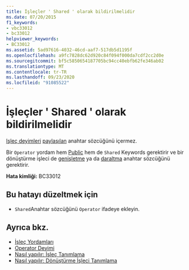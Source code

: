 ```yaml
---
title: İşleçler ' Shared ' olarak bildirilmelidir
ms.date: 07/20/2015
f1_keywords:
- vbc33012
- bc33012
helpviewer_keywords:
- BC33012
ms.assetid: 5ad97616-4032-46cd-aaf7-517db5d1195f
ms.openlocfilehash: a9fc7828dc62d920c84f094f000da7cdf2cc2d0e
ms.sourcegitcommit: bf5c5850654187705bc94cc40ebfb62fe346ab02
ms.translationtype: MT
ms.contentlocale: tr-TR
ms.lasthandoff: 09/23/2020
ms.locfileid: "91085522"
---
```

# <a name="operators-must-be-declared-shared"></a>İşleçler ' Shared ' olarak bildirilmelidir

[Işleç deyimleri](../language-reference/statements/operator-statement.md) [paylaşılan](../language-reference/modifiers/shared.md) anahtar sözcüğünü içermez.  
  
 Bir `Operator` yordam hem [Public](../language-reference/modifiers/public.md) hem de `Shared` Keywords gerektirir ve bir dönüştürme işleci de [genişletme](../language-reference/modifiers/widening.md) ya da [daraltma](../language-reference/modifiers/narrowing.md) anahtar sözcüğünü gerektirir.  
  
 **Hata kimliği:** BC33012  
  
## <a name="to-correct-this-error"></a>Bu hatayı düzeltmek için  
  
- `Shared`Anahtar sözcüğünü `Operator` ifadeye ekleyin.  
  
## <a name="see-also"></a>Ayrıca bkz.

- [İşleç Yordamları](../programming-guide/language-features/procedures/operator-procedures.md)
- [Operator Deyimi](../language-reference/statements/operator-statement.md)
- [Nasıl yapılır: İşleç Tanımlama](../programming-guide/language-features/procedures/how-to-define-an-operator.md)
- [Nasıl yapılır: Dönüştürme İşleci Tanımlama](../programming-guide/language-features/procedures/how-to-define-a-conversion-operator.md)
